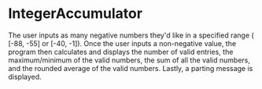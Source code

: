 # IntegerAccumulator
The user inputs as many negative numbers they'd like in a specified range ( [-88, -55] or [-40, -1]). Once the user inputs a non-negative value, the program then calculates and displays the number of valid entries, the maximum/minimum of the valid numbers, the sum of all the valid numbers, and the rounded average of the valid numbers. Lastly, a parting message is displayed.
